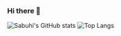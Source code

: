 ### Hi there 👋

<!--
**dopedotcode/dopedotcode** is a ✨ _special_ ✨ repository because its `README.md` (this file) appears on your GitHub profile.

Here are some ideas to get you started:

- 🔭 I’m currently working on ...
- 🌱 I’m currently learning ...
- 👯 I’m looking to collaborate on ...
- 🤔 I’m looking for help with ...
- 💬 Ask me about ...
- 📫 How to reach me: ...
- 😄 Pronouns: ...
- ⚡ Fun fact: ...
-->
![Sabuhi's GitHub stats](https://github-readme-stats.vercel.app/api?username=dopedotcode&show_icons=true&theme=dark)
![Top Langs](https://github-readme-stats.vercel.app/api/top-langs/?username=dopedotcode&layout=compact)

